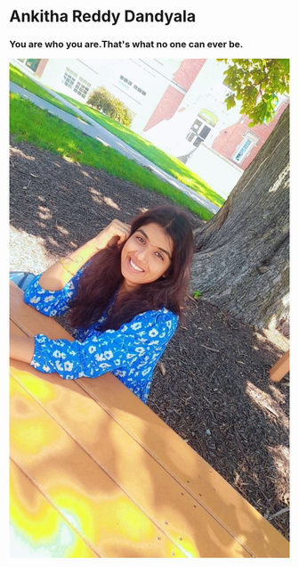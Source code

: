 # Ankitha Reddy Dandyala
### You are who you are.That's what no one can ever be.
![MyAnkitha](Ankitha.jpg)
